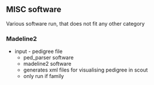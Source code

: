 ## MISC software

Various software run, that does not fit any other category


### Madeline2
* input - pedigree file
  * ped_parser software
  * madeline2 software
  * generates xml files for visualising pedigree in scout
  * only run if family